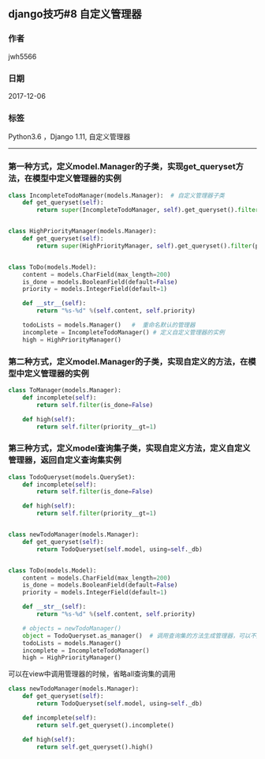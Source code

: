 ##  django技巧#8 自定义管理器
### 作者               
jwh5566                
                
### 日期              
2017-12-06                  
### 标签              
Python3.6 ，Django 1.11, 自定义管理器

---
### 第一种方式，定义model.Manager的子类，实现get_queryset方法，在模型中定义管理器的实例

```python
class IncompleteTodoManager(models.Manager):  # 自定义管理器子类
    def get_queryset(self):
        return super(IncompleteTodoManager, self).get_queryset().filter(is_done=False)


class HighPriorityManager(models.Manager):
    def get_queryset(self):
        return super(HighPriorityManager, self).get_queryset().filter(priority__gt=1)


class ToDo(models.Model):
    content = models.CharField(max_length=200)
    is_done = models.BooleanField(default=False)
    priority = models.IntegerField(default=1)

    def __str__(self):
        return "%s-%d" %(self.content, self.priority)

    todoLists = models.Manager()   #  重命名默认的管理器
    incomplete = IncompleteTodoManager() # 定义自定义管理器的实例
	high = HighPriorityManager()
```

### 第二种方式，定义model.Manager的子类，实现自定义的方法，在模型中定义管理器的实例
```python
class ToManager(models.Manager):
    def incomplete(self):
        return self.filter(is_done=False)

    def high(self):
        return self.filter(priority__gt=1)
```
### 第三种方式，定义model查询集子类，实现自定义方法，定义自定义管理器，返回自定义查询集实例
```python
class TodoQueryset(models.QuerySet):
    def incomplete(self):
        return self.filter(is_done=False)

    def high(self):
        return self.filter(priority__gt=1)


class newTodoManager(models.Manager):
    def get_queryset(self):
        return TodoQueryset(self.model, using=self._db)


class ToDo(models.Model):
    content = models.CharField(max_length=200)
    is_done = models.BooleanField(default=False)
    priority = models.IntegerField(default=1)

    def __str__(self):
        return "%s-%d" %(self.content, self.priority)

    # objects = newTodoManager()
    object = TodoQueryset.as_manager()  # 调用查询集的方法生成管理器，可以不用定义管理器
    todoLists = models.Manager()
    incomplete = IncompleteTodoManager()
    high = HighPriorityManager()

```

可以在view中调用管理器的时候，省略all查询集的调用
```python
class newTodoManager(models.Manager):
    def get_queryset(self):
        return TodoQueryset(self.model, using=self._db)

    def incomplete(self):
        return self.get_queryset().incomplete()

    def high(self):
        return self.get_queryset().high()
```
